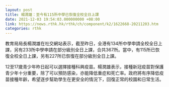 ```yaml
---
layout: post
title: 楊潤雄：至今有115所中學已恢復全校全日上課
date: 2021-12-03 19:54:03.000000000 +08:00
link: https://news.rthk.hk/rthk/ch/component/k2/1622668-20211203.htm
categories: rthk
---
```


教育局局長楊潤雄在社交網站表示，截至昨日，全港有134所中學申請全校全日上課，另有233所中學申請在部分級別全日上課，合共367所。當中，有115所已恢復全校全日上課，另有227所已恢復在部分級別全日上課。

12至17歲青少年昨日起可以選擇接種科興疫苗。楊潤雄表示，接種新冠疫苗對保護青少年十分重要，除了可以預防感染，亦能降低重症和死亡率。政府將有序降低疫苗接種年齡，希望逐步幫助學生在更安全的情況下，回復正常的校園和日常生活。
